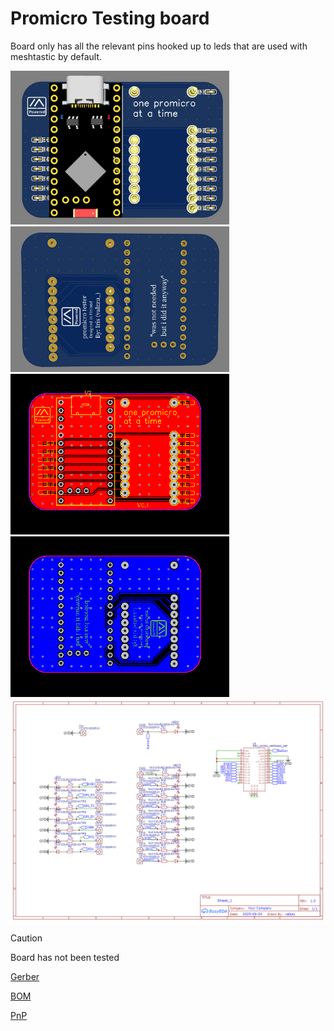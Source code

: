 # Promicro Testing board

Board only has all the relevant pins hooked up to leds that are used with meshtastic by default.

<img src="./pics/top.png" width="350"><img src="./pics/bottom.png" width="350">
<img src="./pics/top_layout.png" width="350"><img src="./pics/bottom_layout.png" width="350">
<img src="./pics/schematic.png" width="700">

> [!CAUTION]
> Board has not been tested

[Gerber](./Gerber_promicro_tester.zip)

[BOM](./BOM_promicro_tester.csv)

[PnP](./PickAndPlace_promicro_tester.csv)

